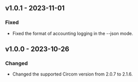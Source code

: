 ## v1.0.1 - 2023-11-01
### Fixed
- Fixed the format of accounting logging in the --json mode.

## v1.0.0 - 2023-10-26
### Changed
- Changed the supported Circom version from 2.0.7 to 2.1.6.
